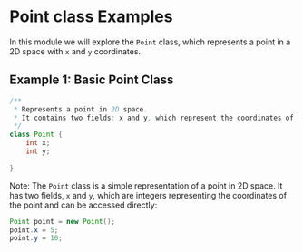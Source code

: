 # Point class Examples

In this module we will explore the `Point` class, which represents a point in a 2D space with `x` and `y` coordinates.

## Example 1: Basic Point Class

```java
/**
 * Represents a point in 2D space.
 * It contains two fields: x and y, which represent the coordinates of the point.
 */
class Point {
    int x;
    int y;
    
}
```

Note: The `Point` class is a simple representation of a point in 2D space. It has two fields, `x` and `y`, which are 
integers representing the coordinates of the point and can be accessed directly:
```java 
Point point = new Point();
point.x = 5;
point.y = 10;
```